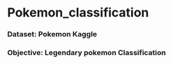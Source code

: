 # Pokemon_classification
### Dataset: Pokemon Kaggle
### Objective: Legendary pokemon Classification
